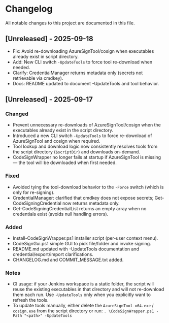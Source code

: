 # Changelog

All notable changes to this project are documented in this file.

## [Unreleased] - 2025-09-18
- Fix: Avoid re-downloading AzureSignTool/cosign when executables already exist in script directory.
- Add: New CLI switch `-UpdateTools` to force tool re-download when needed.
- Clarify: CredentialManager returns metadata only (secrets not retrievable via cmdkey).
- Docs: README updated to document -UpdateTools and tool behavior.

## [Unreleased] - 2025-09-17
### Changed
- Prevent unnecessary re-downloads of AzureSignTool/cosign when the executables already exist in the script directory.
- Introduced a new CLI switch `-UpdateTools` to force re-download of AzureSignTool and cosign when required.
- Tool lookup and download logic now consistently resolves tools from the script directory (`$scriptDir`) and downloads on-demand.
- CodeSignWrapper no longer fails at startup if AzureSignTool is missing — the tool will be downloaded when first needed.

### Fixed
- Avoided tying the tool-download behavior to the `-Force` switch (which is only for re-signing).
- CredentialManager: clarified that cmdkey does not expose secrets; Get-CodeSigningCredential now returns metadata only.
- Get-CodeSigningCredentialList returns an empty array when no credentials exist (avoids null handling errors).

### Added
- Install-CodeSignWrapper.ps1 installer script (per-user context menu).
- CodeSignGui.ps1 simple GUI to pick file/folder and invoke signing.
- README.md updated with -UpdateTools documentation and credential/export/import clarifications.
- CHANGELOG.md and COMMIT_MESSAGE.txt added.

### Notes
- CI usage: if your Jenkins workspace is a static folder, the script will reuse the existing executables in that directory and will not re-download them each run. Use `-UpdateTools` only when you explicitly want to refresh the tools.
- To update tools manually, either delete the `AzureSignTool-x64.exe` / `cosign.exe` from the script directory or run:
  `. \CodeSignWrapper.ps1 -Path "<path>" -UpdateTools`
